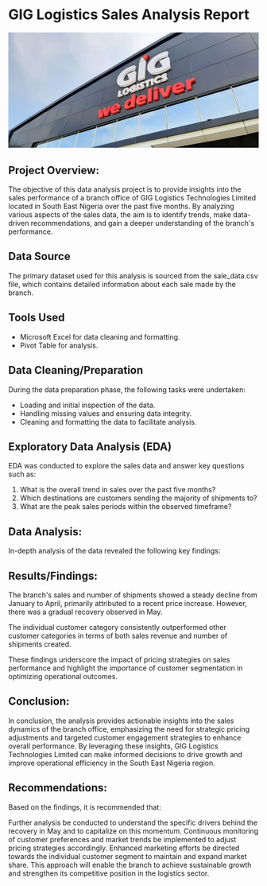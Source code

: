 # GIG Logistics Sales Analysis Report
![](GIG-Logistics.jpg)

## Project Overview:
The objective of this data analysis project is to provide insights into the sales performance of a branch office of GIG Logistics Technologies Limited located in South East Nigeria over the past five months. By analyzing various aspects of the sales data, the aim is to identify trends, make data-driven recommendations, and gain a deeper understanding of the branch's performance.

## Data Source
The primary dataset used for this analysis is sourced from the sale_data.csv file, which contains detailed information about each sale made by the branch.

## Tools Used

- Microsoft Excel for data cleaning and formatting.
- Pivot Table for analysis.

## Data Cleaning/Preparation
During the data preparation phase, the following tasks were undertaken:

- Loading and initial inspection of the data.
- Handling missing values and ensuring data integrity.
- Cleaning and formatting the data to facilitate analysis.

## Exploratory Data Analysis (EDA)
EDA was conducted to explore the sales data and answer key questions such as:

1. What is the overall trend in sales over the past five months?
2. Which destinations are customers sending the majority of shipments to?
3. What are the peak sales periods within the observed timeframe?

## Data Analysis:
In-depth analysis of the data revealed the following key findings:

## Results/Findings:

The branch's sales and number of shipments showed a steady decline from January to April, primarily attributed to a recent price increase. However, there was a gradual recovery observed in May.

The individual customer category consistently outperformed other customer categories in terms of both sales revenue and number of shipments created.

These findings underscore the impact of pricing strategies on sales performance and highlight the importance of customer segmentation in optimizing operational outcomes.

## Conclusion:
In conclusion, the analysis provides actionable insights into the sales dynamics of the branch office, emphasizing the need for strategic pricing adjustments and targeted customer engagement strategies to enhance overall performance. By leveraging these insights, GIG Logistics Technologies Limited can make informed decisions to drive growth and improve operational efficiency in the South East Nigeria region.

## Recommendations:
Based on the findings, it is recommended that:

Further analysis be conducted to understand the specific drivers behind the recovery in May and to capitalize on this momentum.
Continuous monitoring of customer preferences and market trends be implemented to adjust pricing strategies accordingly.
Enhanced marketing efforts be directed towards the individual customer segment to maintain and expand market share.
This approach will enable the branch to achieve sustainable growth and strengthen its competitive position in the logistics sector.


